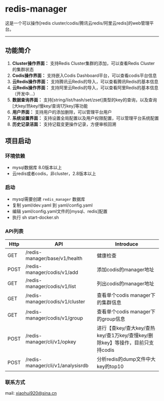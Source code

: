# redis-manager
这是一个可以操作[redis cluster/codis/腾讯云redis/阿里云redis]的web管理平台。
_________________

## 功能简介
1. **Cluster操作界面：** 支持Redis Cluster集群的添加，可以查看Redis Cluster的集群状态
2. **Codis操作界面：** 支持嵌入Codis Dashboard平台，可以查看codis平台信息
3. **云Redis操作界面：** 支持腾讯云Redis的导入，可以查看腾讯Redis的基本信息
4. **云Redis操作界面：** 支持阿里云Redis的导入，可以查看阿里Redis的基本信息（开发中...）
5. **数据查询界面：** 支持[string/list/hash/set/zset]类型的key的查询，以及查询[大key/热key/慢key/查询1万key]等功能
6. **用户界面：**  支持用户的添加删除，可以管理平台用户
7. **系统设置界面：** 支持设置全局配置以及用户权限配置，可以管理平台系统配置
8. **历史记录洁面：** 支持记载变更操作记录，方便审核回溯


## 项目启动
### 环境依赖
- mysql数据库 8.0版本以上
- 云redis或者codis，非cluster，2.8版本以上
### 启动
- mysql需要创建 `redis_manager` 数据库
- 复制 yaml/dev.yaml 到 yaml/config.yaml
- 编辑 yaml/config.yaml文件的[mysql、redis]配置
- 执行 sh start-docker.sh

### API列表
Http | API | Introduce
--- | --- | --- 
GET |    /redis-manager/base/v1/health | 健康检查
POST | /redis-manager/codis/v1/add | 添加codis的manager地址
GET | /redis-manager/codis/v1/list | 列出codis的manager地址
GET | /redis-manager/codis/v1/cluster | 查看单个codis manager下的集群信息
GET | /redis-manager/codis/v1/group | 查看单个codis manager下的group信息
POST | /redis-manager/cli/v1/opkey | 进行【查key/查大key/查热key/查1万key/查慢key/删除key】等操作，目前只支持codis
POST | /redis-manager/cli/v1/analysisrdb | 分析redis的dump文件中大key的top10

### 联系方式
mail: xiaohui920@sina.cn


